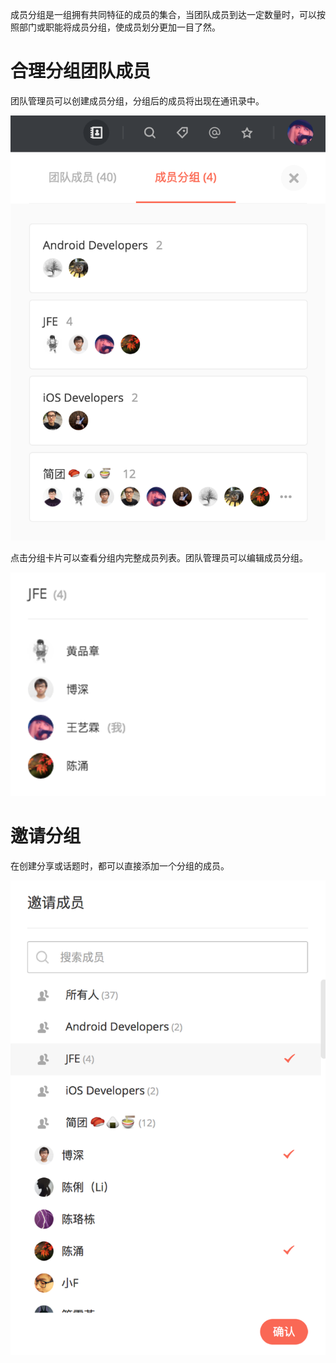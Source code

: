 
成员分组是一组拥有共同特征的成员的集合，当团队成员到达一定数量时，可以按照部门或职能将成员分组，使成员划分更加一目了然。

# 合理分组团队成员

团队管理员可以创建成员分组，分组后的成员将出现在通讯录中。

![](../images/2-8-1.png)

点击分组卡片可以查看分组内完整成员列表。团队管理员可以编辑成员分组。

![](../images/2-8-2.png)

# 邀请分组

在创建分享或话题时，都可以直接添加一个分组的成员。

![](../images/2-8-3.png)
